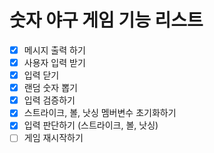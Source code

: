 # 숫자 야구 게임 기능 리스트

- [x] 메시지 출력 하기
- [x] 사용자 입력 받기
- [x] 입력 닫기
- [x] 랜덤 숫자 뽑기
- [x] 입력 검증하기
- [x] 스트라이크, 볼, 낫싱 멤버변수 초기화하기
- [x] 입력 판단하기 (스트라이크, 볼, 낫싱)
- [ ] 게임 재시작하기
